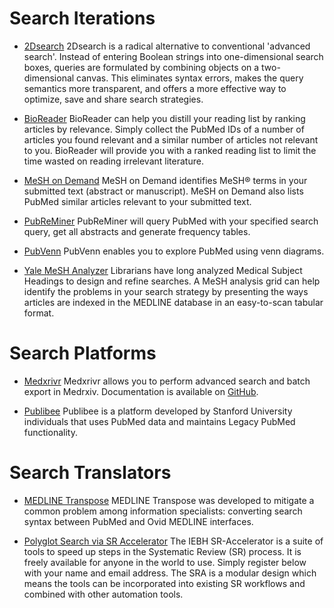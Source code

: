 # Search Iterations



* [2Dsearch](https://app.2dsearch.com/)
2Dsearch is a radical alternative to conventional 'advanced search'. Instead of entering Boolean strings into one-dimensional search boxes, queries are formulated by combining objects on a two-dimensional canvas. This eliminates syntax errors, makes the query semantics more transparent, and offers a more effective way to optimize, save and share search strategies.

* [BioReader](http://www.cbs.dtu.dk/services/BioReader/)
BioReader can help you distill your reading list by ranking articles by relevance. Simply collect the PubMed IDs of a number of articles you found relevant and a similar number of articles not relevant to you. BioReader will provide you with a ranked reading list to limit the time wasted on reading irrelevant literature.



* [MeSH on Demand](https://meshb.nlm.nih.gov/MeSHonDemand)
MeSH on Demand identifies MeSH® terms in your submitted text (abstract or manuscript). MeSH on Demand also lists PubMed similar articles relevant to your submitted text.



* [PubReMiner](https://hgserver2.amc.nl/cgi-bin/miner/miner2.cgi)
PubReMiner will query PubMed with your specified search query, get all abstracts and generate frequency tables.

* [PubVenn](https://pubvenn.appspot.com/)
PubVenn enables you to explore PubMed using venn diagrams.

* [Yale MeSH Analyzer](http://mesh.med.yale.edu/)
Librarians have long analyzed Medical Subject Headings to design and refine searches. A MeSH analysis grid can help identify the problems in your search strategy by presenting the ways articles are indexed in the MEDLINE database in an easy-to-scan tabular format.

# Search Platforms

* [Medxrivr](https://mcguinlu.shinyapps.io/medrxivr/)
Medxrivr allows you to perform advanced search and batch export in Medrxiv. Documentation is available on [GitHub](https://mcguinlu.github.io/medrxivr/index.html).

* [Publibee](https://www.publibee.com)
Publibee is a platform developed by Stanford University individuals that uses PubMed data and maintains Legacy PubMed functionality.

# Search Translators

* [MEDLINE Transpose](https://medlinetranspose.github.io/)
MEDLINE Transpose was developed to mitigate a common problem among information specialists: converting search syntax between PubMed and Ovid MEDLINE interfaces.

* [Polyglot Search via SR Accelerator](http://sr-accelerator.com/#/polyglot)
The IEBH SR-Accelerator is a suite of tools to speed up steps in the Systematic Review (SR) process. It is freely available for anyone in the world to use. Simply register below with your name and email address. The SRA is a modular design which means the tools can be incorporated into existing SR workflows and combined with other automation tools.

